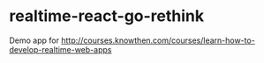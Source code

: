 # realtime-react-go-rethink

Demo app for http://courses.knowthen.com/courses/learn-how-to-develop-realtime-web-apps
